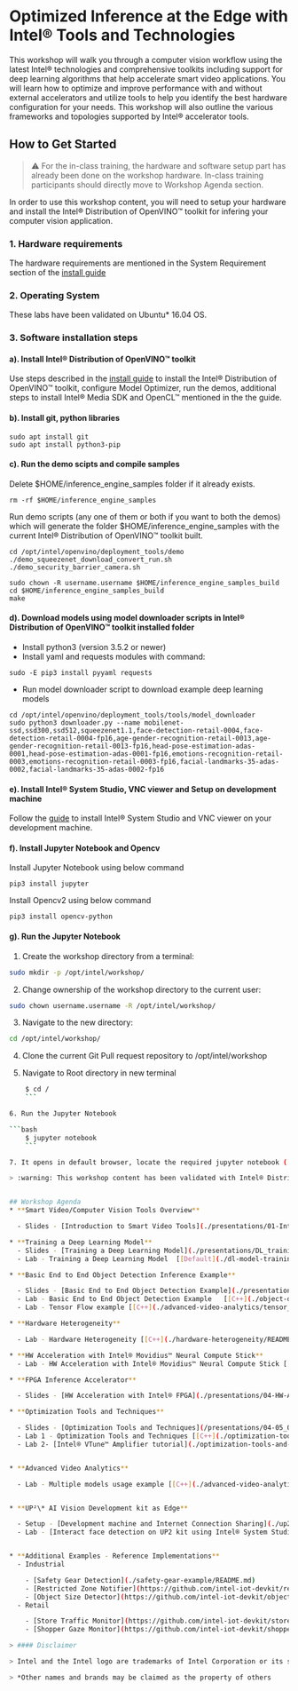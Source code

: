 # Optimized Inference at the Edge with Intel® Tools and Technologies
This workshop will walk you through a computer vision workflow using the latest Intel® technologies and comprehensive toolkits including support for deep learning algorithms that help accelerate smart video applications. You will learn how to optimize and improve performance with and without external accelerators and utilize tools to help you identify the best hardware configuration for your needs. This workshop will also outline the various frameworks and topologies supported by Intel® accelerator tools.

## How to Get Started

> :warning: For the in-class training, the hardware and software setup part has already been done on the workshop hardware. In-class training participants should directly move to Workshop Agenda section.

In order to use this workshop content, you will need to setup your hardware and install the Intel® Distribution of OpenVINO™ toolkit for infering your computer vision application.  
### 1. Hardware requirements
The hardware requirements are mentioned in the System Requirement section of the [install guide](https://software.intel.com/en-us/articles/OpenVINO-Install-Linux)

### 2. Operating System
These labs have been validated on Ubuntu* 16.04 OS.

### 3. Software installation steps
#### a). Install Intel® Distribution of OpenVINO™ toolkit
Use steps described in the [install guide](https://software.intel.com/en-us/articles/OpenVINO-Install-Linux)
to install the Intel® Distribution of OpenVINO™ toolkit, configure Model Optimizer, run the demos, additional steps to install Intel® Media SDK and OpenCL™ mentioned in the the guide.

#### b). Install git, python libraries
	sudo apt install git
	sudo apt install python3-pip

#### c). Run the demo scipts and compile samples
Delete $HOME/inference_engine_samples folder if it already exists.

	rm -rf $HOME/inference_engine_samples

Run demo scripts (any one of them or both if you want to both the demos) which will generate the folder $HOME/inference_engine_samples with the current Intel® Distribution of OpenVINO™ toolkit built.

	cd /opt/intel/openvino/deployment_tools/demo
	./demo_squeezenet_download_convert_run.sh
	./demo_security_barrier_camera.sh

	sudo chown -R username.username $HOME/inference_engine_samples_build
	cd $HOME/inference_engine_samples_build
	make

#### d). Download models using model downloader scripts in Intel® Distribution of OpenVINO™ toolkit installed folder
   - Install python3 (version 3.5.2 or newer)
   - Install yaml and requests modules with command:

	sudo -E pip3 install pyyaml requests

   - Run model downloader script to download example deep learning models

	cd /opt/intel/openvino/deployment_tools/tools/model_downloader
	sudo python3 downloader.py --name mobilenet-ssd,ssd300,ssd512,squeezenet1.1,face-detection-retail-0004,face-detection-retail-0004-fp16,age-gender-recognition-retail-0013,age-gender-recognition-retail-0013-fp16,head-pose-estimation-adas-0001,head-pose-estimation-adas-0001-fp16,emotions-recognition-retail-0003,emotions-recognition-retail-0003-fp16,facial-landmarks-35-adas-0002,facial-landmarks-35-adas-0002-fp16


#### e). Install Intel® System Studio, VNC viewer and Setup on development machine

Follow the [guide](./up2-vision-kit/setup_intel_system_studio_2019.md) to install Intel® System Studio and VNC viewer on your development machine.

#### f). Install Jupyter Notebook and Opencv
Install Jupyter Notebook using below command

	pip3 install jupyter

Install Opencv2 using below command

	pip3 install opencv-python

#### g). Run the Jupyter Notebook
1.	Create the workshop directory from a terminal:

```bash
sudo mkdir -p /opt/intel/workshop/
```
2.	Change ownership of the workshop directory to the current user:

```bash
sudo chown username.username -R /opt/intel/workshop/
```
3.	Navigate to the new directory:

```bash
cd /opt/intel/workshop/
```
4.	Clone the current Git Pull request repository to /opt/intel/workshop

5. Navigate to Root directory in new terminal

```bash
	$ cd /
	```

6. Run the Jupyter Notebook

```bash
	$ jupyter notebook
	```

7. It opens in default browser, locate the required jupyter notebook (.ipynb) file and double click on it to open and run.

> :warning: This workshop content has been validated with Intel® Distribution of OpenVINO™ toolkit version R1 (openvino_toolkit_2019.1.094).


## Workshop Agenda
* **Smart Video/Computer Vision Tools Overview**

  - Slides - [Introduction to Smart Video Tools](./presentations/01-Introduction-to-Intel-Smart-Video-Tools.pdf)

* **Training a Deep Learning Model**
  - Slides - [Training a Deep Learning Model](./presentations/DL_training_model.pdf)
  - Lab - Training a Deep Learning Model  [[Default](./dl-model-training/README.md)] [[Python](./dl-model-training/Python/Deep_Learning_Tutorial.ipynb)]

* **Basic End to End Object Detection Inference Example**

  - Slides - [Basic End to End Object Detection Example](./presentations/02-03_Basic-End-to-End-Object-Detection-Example.pdf)
  - Lab - Basic End to End Object Detection Example   [[C++](./object-detection/README.md)]   [[Python](./object-detection/Python/basic_end_to_end_object_detection.ipynb)]
  - Lab - Tensor Flow example [[C++](./advanced-video-analytics/tensor_flow.md)] [[Python](./advanced-video-analytics/Python/tensor_flow.ipynb)]

* **Hardware Heterogeneity**

  - Lab - Hardware Heterogeneity [[C++](./hardware-heterogeneity/README.md)] [[Python](./hardware-heterogeneity/Python/hardware-heterogeneity.ipynb)]

* **HW Acceleration with Intel® Movidius™ Neural Compute Stick**
  - Lab - HW Acceleration with Intel® Movidius™ Neural Compute Stick [[C++](./HW-Acceleration-with-Movidious-NCS/README.md)] [[Python](./HW-Acceleration-with-Movidious-NCS/Python/HW_Acceleration_with_Movidius_NCS.ipynb)]

* **FPGA Inference Accelerator**

  - Slides - [HW Acceleration with Intel® FPGA](./presentations/04-HW-Acceleration-with-FPGA.pdf)

* **Optimization Tools and Techniques**

  - Slides - [Optimization Tools and Techniques](/presentations/04-05_Optimization_and_advanced_analytics.pdf)
  - Lab 1 - Optimization Tools and Techniques [[C++](./optimization-tools-and-techniques/README.md)] [[Python](./optimization-tools-and-techniques/Python/optimization-tools-and-techniques.ipynb)]
  - Lab 2- [Intel® VTune™ Amplifier tutorial](./optimization-tools-and-techniques/README_VTune.md)


* **Advanced Video Analytics**

  - Lab - Multiple models usage example [[C++](./advanced-video-analytics/multiple_models.md)] [[Python](./advanced-video-analytics/Python/advanced_video_analytics.ipynb)]


* **UP²\* AI Vision Development kit as Edge**

  - Setup - [Development machine and Internet Connection Sharing](./up2-vision-kit/dev_machine_setup.md)
  - Lab - [Interact face detection on UP2 kit using Intel® System Studio](./up2-vision-kit/openvino-projects-using-iss2019.md)


* **Additional Examples - Reference Implementations**
  - Industrial

	- [Safety Gear Detection](./safety-gear-example/README.md)
	- [Restricted Zone Notifier](https://github.com/intel-iot-devkit/restricted-zone-notifier-cpp)
	- [Object Size Detector](https://github.com/intel-iot-devkit/object-size-detector-cpp)
  - Retail

	- [Store Traffic Monitor](https://github.com/intel-iot-devkit/store-traffic-monitor)
	- [Shopper Gaze Monitor](https://github.com/intel-iot-devkit/shopper-gaze-monitor-cpp)

> #### Disclaimer

> Intel and the Intel logo are trademarks of Intel Corporation or its subsidiaries in the U.S. and/or other countries.

> *Other names and brands may be claimed as the property of others
